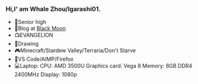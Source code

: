 ### Hi,I' am Whale Zhou/Igarashi01.

- 🏫Senior high
- 📜Blog at [Black Moon](https://me.ruakio.com)
- 📺EVANGELION
- 🎨Drawing
- 🎮Minecraft/Stardew Valley/Terraria/Don't Starve
- 🔨VS Code/AIMP/Firefox
- 💻Laptop:
CPU: AMD 3500U
Graphics card: Vega 8
Memory: 8GB DDR4 2400MHz
Display: 1080p

